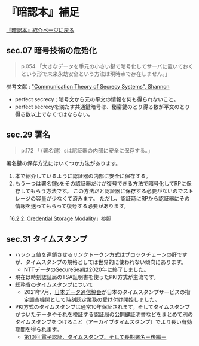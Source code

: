 # 『暗認本』補足

[『暗認本』紹介ページに戻る](https://herumi.github.io/anninbon/)

## sec.07 暗号技術の危殆化

>p.054 「大きなデータを手元の小さい鍵で暗号化してサーバに置いておくという形で未来永劫安全という方法は現時点で存在しません。」

参考文献 : ["Communication Theory of Secrecy Systems", Shannon](http://netlab.cs.ucla.edu/wiki/files/shannon1949.pdf)

- perfect secrecy ; 暗号文から元の平文の情報を何も得られないこと。
- perfect secrecyを満たす共通鍵暗号は、秘密鍵のとり得る数が平文のとり得る数以上でなくてはならない。

## sec.29 署名

>p.172 「（署名鍵）sは認証器の内部に安全に保存する。」

署名鍵の保存方法にはいくつか方法があります。

1. 本で紹介しているように認証器の内部に安全に保存する。
1. もう一つは署名鍵sをその認証器だけが復号できる方法で暗号化してRPに保存してもらう方法です。
この方法だと認証器に保存する必要がないのでストレージの容量が少なくて済みます。
ただし、認証時にRPから認証器にその情報を送ってもらって復号する必要があります。

「[6.2.2. Credential Storage Modality](https://www.w3.org/TR/webauthn-3/#sctn-credential-storage-modality)」参照

## sec.31 タイムスタンプ

- ハッシュ値を連鎖させるリンクトークン方式はブロックチェーンの肝ですが、タイムスタンプの規格としては世界的に使われない傾向にあります。
  - NTTデータのSecureSealは2020年に終了しました。
- 現在は時刻認証局のTSA証明書を使ったPKI方式が主流です。
- [総務省のタイムスタンプについて](https://www.soumu.go.jp/main_sosiki/joho_tsusin/top/ninshou-law/timestamp.html)
  - 2021年7月、[日本データ通信協会](https://www.dekyo.or.jp/)が日本のタイムスタンプサービスの指定調査機関として[時刻認定業務の受け付け開始](https://www.dekyo.or.jp/tb/data/top/20210730.pdf)しました。
- PKI方式のタイムスタンプは通常10年保証されます。そしてタイムスタンプがついたデータやそれを検証する認証局の公開鍵証明書などをまとめて別のタイムスタンプをつけること（アーカイブタイムスタンプ）でより長い有効期間を得られます。
  - [第10回 電子認証、タイムスタンプ、そして長期署名－後編－](https://www.otsuka-shokai.co.jp/erpnavi/topics/column/digital-evidence/chokishomei2.html)
